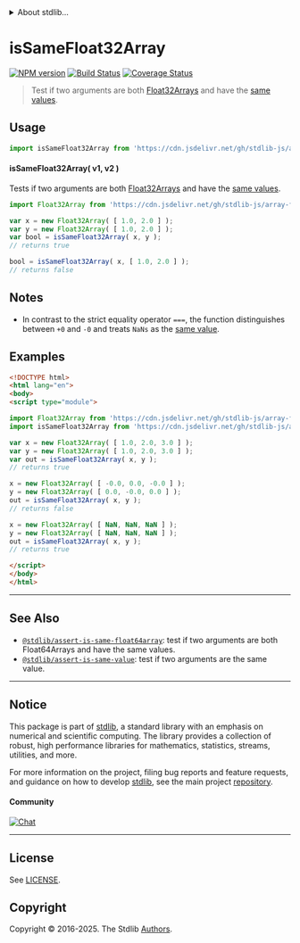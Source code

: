 <!--

@license Apache-2.0

Copyright (c) 2024 The Stdlib Authors.

Licensed under the Apache License, Version 2.0 (the "License");
you may not use this file except in compliance with the License.
You may obtain a copy of the License at

   http://www.apache.org/licenses/LICENSE-2.0

Unless required by applicable law or agreed to in writing, software
distributed under the License is distributed on an "AS IS" BASIS,
WITHOUT WARRANTIES OR CONDITIONS OF ANY KIND, either express or implied.
See the License for the specific language governing permissions and
limitations under the License.

-->


<details>
  <summary>
    About stdlib...
  </summary>
  <p>We believe in a future in which the web is a preferred environment for numerical computation. To help realize this future, we've built stdlib. stdlib is a standard library, with an emphasis on numerical and scientific computation, written in JavaScript (and C) for execution in browsers and in Node.js.</p>
  <p>The library is fully decomposable, being architected in such a way that you can swap out and mix and match APIs and functionality to cater to your exact preferences and use cases.</p>
  <p>When you use stdlib, you can be absolutely certain that you are using the most thorough, rigorous, well-written, studied, documented, tested, measured, and high-quality code out there.</p>
  <p>To join us in bringing numerical computing to the web, get started by checking us out on <a href="https://github.com/stdlib-js/stdlib">GitHub</a>, and please consider <a href="https://opencollective.com/stdlib">financially supporting stdlib</a>. We greatly appreciate your continued support!</p>
</details>

# isSameFloat32Array

[![NPM version][npm-image]][npm-url] [![Build Status][test-image]][test-url] [![Coverage Status][coverage-image]][coverage-url] <!-- [![dependencies][dependencies-image]][dependencies-url] -->

> Test if two arguments are both [Float32Arrays][@stdlib/array/float32] and have the [same values][@stdlib/assert/is-same-value].



<section class="usage">

## Usage

```javascript
import isSameFloat32Array from 'https://cdn.jsdelivr.net/gh/stdlib-js/assert-is-same-float32array@esm/index.mjs';
```

#### isSameFloat32Array( v1, v2 )

Tests if two arguments are both [Float32Arrays][@stdlib/array/float32] and have the [same values][@stdlib/assert/is-same-value].

```javascript
import Float32Array from 'https://cdn.jsdelivr.net/gh/stdlib-js/array-float32@esm/index.mjs';

var x = new Float32Array( [ 1.0, 2.0 ] );
var y = new Float32Array( [ 1.0, 2.0 ] );
var bool = isSameFloat32Array( x, y );
// returns true

bool = isSameFloat32Array( x, [ 1.0, 2.0 ] );
// returns false
```

</section>

<!-- /.usage -->

<section class="notes">

## Notes

-   In contrast to the strict equality operator `===`, the function distinguishes between `+0` and `-0` and treats `NaNs` as the [same value][@stdlib/assert/is-same-value].

</section>

<!-- /.notes -->

<section class="examples">

## Examples

<!-- eslint no-undef: "error" -->

```html
<!DOCTYPE html>
<html lang="en">
<body>
<script type="module">

import Float32Array from 'https://cdn.jsdelivr.net/gh/stdlib-js/array-float32@esm/index.mjs';
import isSameFloat32Array from 'https://cdn.jsdelivr.net/gh/stdlib-js/assert-is-same-float32array@esm/index.mjs';

var x = new Float32Array( [ 1.0, 2.0, 3.0 ] );
var y = new Float32Array( [ 1.0, 2.0, 3.0 ] );
var out = isSameFloat32Array( x, y );
// returns true

x = new Float32Array( [ -0.0, 0.0, -0.0 ] );
y = new Float32Array( [ 0.0, -0.0, 0.0 ] );
out = isSameFloat32Array( x, y );
// returns false

x = new Float32Array( [ NaN, NaN, NaN ] );
y = new Float32Array( [ NaN, NaN, NaN ] );
out = isSameFloat32Array( x, y );
// returns true

</script>
</body>
</html>
```

</section>

<!-- /.examples -->

<!-- Section for related `stdlib` packages. Do not manually edit this section, as it is automatically populated. -->

<section class="related">

* * *

## See Also

-   <span class="package-name">[`@stdlib/assert-is-same-float64array`][@stdlib/assert/is-same-float64array]</span><span class="delimiter">: </span><span class="description">test if two arguments are both Float64Arrays and have the same values.</span>
-   <span class="package-name">[`@stdlib/assert-is-same-value`][@stdlib/assert/is-same-value]</span><span class="delimiter">: </span><span class="description">test if two arguments are the same value.</span>

</section>

<!-- /.related -->

<!-- Section for all links. Make sure to keep an empty line after the `section` element and another before the `/section` close. -->


<section class="main-repo" >

* * *

## Notice

This package is part of [stdlib][stdlib], a standard library with an emphasis on numerical and scientific computing. The library provides a collection of robust, high performance libraries for mathematics, statistics, streams, utilities, and more.

For more information on the project, filing bug reports and feature requests, and guidance on how to develop [stdlib][stdlib], see the main project [repository][stdlib].

#### Community

[![Chat][chat-image]][chat-url]

---

## License

See [LICENSE][stdlib-license].


## Copyright

Copyright &copy; 2016-2025. The Stdlib [Authors][stdlib-authors].

</section>

<!-- /.stdlib -->

<!-- Section for all links. Make sure to keep an empty line after the `section` element and another before the `/section` close. -->

<section class="links">

[npm-image]: http://img.shields.io/npm/v/@stdlib/assert-is-same-float32array.svg
[npm-url]: https://npmjs.org/package/@stdlib/assert-is-same-float32array

[test-image]: https://github.com/stdlib-js/assert-is-same-float32array/actions/workflows/test.yml/badge.svg?branch=main
[test-url]: https://github.com/stdlib-js/assert-is-same-float32array/actions/workflows/test.yml?query=branch:main

[coverage-image]: https://img.shields.io/codecov/c/github/stdlib-js/assert-is-same-float32array/main.svg
[coverage-url]: https://codecov.io/github/stdlib-js/assert-is-same-float32array?branch=main

<!--

[dependencies-image]: https://img.shields.io/david/stdlib-js/assert-is-same-float32array.svg
[dependencies-url]: https://david-dm.org/stdlib-js/assert-is-same-float32array/main

-->

[chat-image]: https://img.shields.io/gitter/room/stdlib-js/stdlib.svg
[chat-url]: https://app.gitter.im/#/room/#stdlib-js_stdlib:gitter.im

[stdlib]: https://github.com/stdlib-js/stdlib

[stdlib-authors]: https://github.com/stdlib-js/stdlib/graphs/contributors

[umd]: https://github.com/umdjs/umd
[es-module]: https://developer.mozilla.org/en-US/docs/Web/JavaScript/Guide/Modules

[deno-url]: https://github.com/stdlib-js/assert-is-same-float32array/tree/deno
[deno-readme]: https://github.com/stdlib-js/assert-is-same-float32array/blob/deno/README.md
[umd-url]: https://github.com/stdlib-js/assert-is-same-float32array/tree/umd
[umd-readme]: https://github.com/stdlib-js/assert-is-same-float32array/blob/umd/README.md
[esm-url]: https://github.com/stdlib-js/assert-is-same-float32array/tree/esm
[esm-readme]: https://github.com/stdlib-js/assert-is-same-float32array/blob/esm/README.md
[branches-url]: https://github.com/stdlib-js/assert-is-same-float32array/blob/main/branches.md

[stdlib-license]: https://raw.githubusercontent.com/stdlib-js/assert-is-same-float32array/main/LICENSE

[@stdlib/array/float32]: https://github.com/stdlib-js/array-float32/tree/esm

[@stdlib/assert/is-same-value]: https://github.com/stdlib-js/assert-is-same-value/tree/esm

<!-- <related-links> -->

[@stdlib/assert/is-same-float64array]: https://github.com/stdlib-js/assert-is-same-float64array/tree/esm

<!-- </related-links> -->

</section>

<!-- /.links -->
